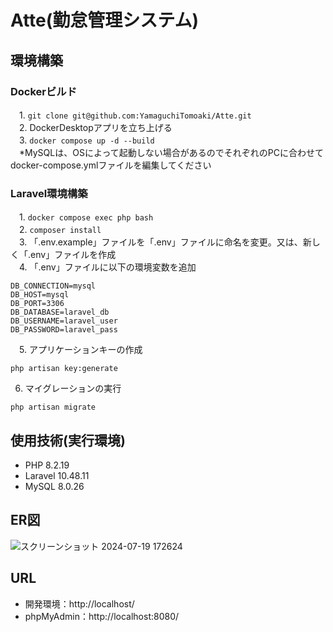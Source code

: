 # Atte(勤怠管理システム)

## 環境構築
### Dockerビルド

　1. `git clone git@github.com:YamaguchiTomoaki/Atte.git`  
　2. DockerDesktopアプリを立ち上げる  
　3. `docker compose up -d --build`  
　*MySQLは、OSによって起動しない場合があるのでそれぞれのPCに合わせてdocker-compose.ymlファイルを編集してください  

### Laravel環境構築

　1. `docker compose exec php bash`  
　2. `composer install`  
　3. 「.env.example」ファイルを「.env」ファイルに命名を変更。又は、新しく「.env」ファイルを作成  
　4. 「.env」ファイルに以下の環境変数を追加  

    DB_CONNECTION=mysql
    DB_HOST=mysql
    DB_PORT=3306
    DB_DATABASE=laravel_db
    DB_USERNAME=laravel_user
    DB_PASSWORD=laravel_pass  
    
　5. アプリケーションキーの作成
 
    php artisan key:generate

  6. マイグレーションの実行

    php artisan migrate

## 使用技術(実行環境)
* PHP 8.2.19
* Laravel 10.48.11
* MySQL 8.0.26

## ER図
![スクリーンショット 2024-07-19 172624](https://github.com/user-attachments/assets/92f1d83c-c80b-4ed6-8945-f72758d6b14b)

## URL
* 開発環境：http://localhost/
* phpMyAdmin：http://localhost:8080/
